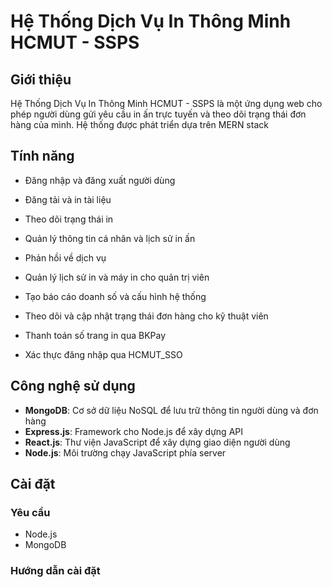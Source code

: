 # Hệ Thống Dịch Vụ In Thông Minh HCMUT - SSPS

## Giới thiệu

Hệ Thống Dịch Vụ In Thông Minh HCMUT - SSPS là một ứng dụng web cho phép người dùng gửi yêu cầu in ấn trực tuyến và theo dõi trạng thái đơn hàng của mình. Hệ thống được phát triển dựa trên MERN stack

## Tính năng

- Đăng nhập và đăng xuất người dùng
- Đăng tải và in tài liệu
- Theo dõi trạng thái in
- Quản lý thông tin cá nhân và lịch sử in ấn
- Phản hồi về dịch vụ

- Quản lý lịch sử in và máy in cho quản trị viên
- Tạo báo cáo doanh số và cấu hình hệ thống

- Theo dõi và cập nhật trạng thái đơn hàng cho kỹ thuật viên

- Thanh toán số trang in qua BKPay
- Xác thực đăng nhập qua HCMUT_SSO

## Công nghệ sử dụng

- **MongoDB**: Cơ sở dữ liệu NoSQL để lưu trữ thông tin người dùng và đơn hàng
- **Express.js**: Framework cho Node.js để xây dựng API
- **React.js**: Thư viện JavaScript để xây dựng giao diện người dùng
- **Node.js**: Môi trường chạy JavaScript phía server

## Cài đặt

### Yêu cầu

- Node.js
- MongoDB

### Hướng dẫn cài đặt



